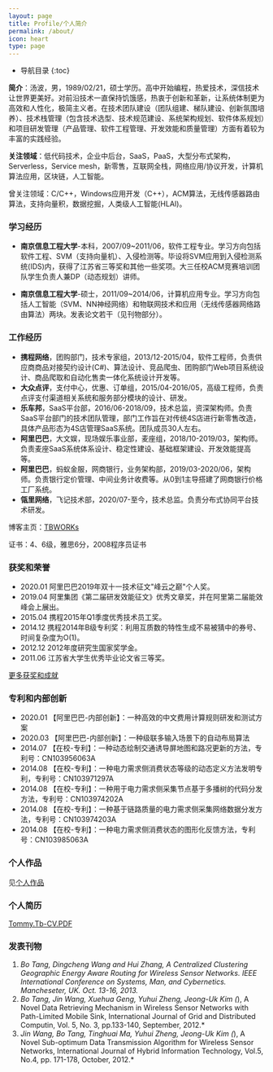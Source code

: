 ```yaml
---
layout: page
title: Profile/个人简介
permalink: /about/
icon: heart
type: page
---
```


* 导航目录
{:toc}

**简介**：汤波，男，1989/02/21，硕士学历。高中开始编程，热爱技术，深信技术让世界更美好。对前沿技术一直保持饥饿感，热衷于创新和革新，让系统体制更为高效和人性化，极简主义者。在技术团队建设（团队组建、梯队建设、创新氛围培养）、技术栈管理（包含技术选型、技术规范建设、系统架构规划、软件体系规划）和项目研发管理（产品管理、软件工程管理、开发效能和质量管理）方面有着较为丰富的实践经验。

**关注领域**：低代码技术，企业中后台，SaaS，PaaS，大型分布式架构，Serverless，Service mesh，新零售，互联网全栈，网络应用/协议开发，计算机算法应用，区块链，人工智能。

曾关注领域：C/C++，Windows应用开发（C++），ACM算法，无线传感器路由算法，支持向量积，数据挖掘，人类级人工智能(HLAI)。

### 学习经历
- **南京信息工程大学**-本科，2007/09~2011/06，软件工程专业。学习方向包括软件工程、SVM（支持向量机）、入侵检测等。毕设将SVM应用到入侵检测系统(IDS)内，获得了江苏省三等奖和其他一些奖项。大三任校ACM竞赛培训团队学生负责人兼DP（动态规划）讲师。

- **南京信息工程大学**-硕士，2011/09~2014/06，计算机应用专业。学习方向包括人工智能（SVM、NN神经网络）和物联网技术和应用（无线传感器网络路由算法）两块。发表论文若干（见刊物部分）。  

### 工作经历
- **携程网络**，团购部门，技术专家组，2013/12-2015/04，软件工程师，负责供应商商品对接契约设计(C#)、算法设计、竞品爬虫、团购部门Web项目系统设计、商品爬取和自动化售卖一体化系统设计开发等。
- **大众点评**，支付中心，优惠、订单组，2015/04-2016/05，高级工程师，负责点评支付渠道相关系统和服务部分模块的设计、研发。
- **乐车邦**，SaaS平台部，2016/06-2018/09，技术总监，资深架构师。负责SaaS平台部门的技术团队管理，部门工作旨在对传统4S店进行新零售改造，具体产品形态为4S店管理SaaS系统。团队成员30人左右。
- **阿里巴巴**，大文娱，现场娱乐事业部，麦座组，2018/10-2019/03，架构师。负责麦座SaaS系统体系设计、稳定性建设、基础框架建设、开发效能提高等。
- **阿里巴巴**，蚂蚁金服，网商银行，业务架构部，2019/03-2020/06，架构师。负责银行定价管理、中间业务计收费等。从0到1主导搭建了网商银行价格工厂系统。
- **瓴里网络**，飞记技术部，2020/07-至今，技术总监。负责分布式协同平台技术研发。

博客主页：[TBWORKs](http://www.tbwork.org)

证书：4、6级，雅思6分，2008程序员证书

### 获奖和荣誉

* 2020.01 阿里巴巴2019年双十一技术征文"峰云之巅"个人奖。
* 2019.04 阿里集团《第二届研发效能征文》优秀文章奖，并在阿里第二届能效峰会上展出。
* 2015.04 携程2015年Q1季度优秀技术员工奖。
* 2014.12 携程2014年B级专利奖：利用互质数的特性生成不易被猜中的券号、时间复杂度为O(1)。
* 2012.12 2012年度研究生国家奖学金。
* 2011.06 江苏省大学生优秀毕业论文省三等奖。

[更多获奖和成就](/2007/09/01/prize-and-achievements)

### 专利和内部创新

* 2020.01 【阿里巴巴-内部创新】：一种高效的中文费用计算规则研发和测试方案
* 2020.03 【阿里巴巴-内部创新】：一种级联多输入场景下的自动布局算法
* 2014.07 【在校-专利】：一种动态绘制交通诱导屏地图和路况更新的方法，专利号：CN103956063A
* 2014.08 【在校-专利】：一种电力需求侧消费状态等级的动态定义方法发明专利，专利号：CN103971297A
* 2014.08 【在校-专利】：一种用于电力需求侧采集节点基于多播树的代码分发方法，专利号：CN103974202A
* 2014.08 【在校-专利】：一种基于链路质量的电力需求侧采集网络数据分发方法，专利号：CN103974203A
* 2014.08 【在校-专利】：一种电力需求侧消费状态的图形化反馈方法，专利号：CN103985063A

### 个人作品
见[个人作品](/artifacts)

### 个人简历 

[Tommy.Tb-CV.PDF](/document/Tommy's%20CV.pdf)

### 发表刊物
1. *Bo Tang, Dingcheng Wang and Hui Zhang, A Centralized Clustering Geographic Energy Aware Routing for Wireless Sensor Networks. IEEE International Conference on Systems, Man, and Cybernetics. Mancheseter, UK. Oct. 13-16, 2013.*
2. *Bo Tang, Jin Wang, Xuehua Geng, Yuhui Zheng, Jeong-Uk Kim (*), A Novel Data Retrieving Mechanism in Wireless Sensor Networks with Path-Limited Mobile Sink, International Journal of Grid and Distributed Computin, Vol. 5, No. 3, pp.133-140, September, 2012.*
3. *Jin Wang, Bo Tang, Tinghuai Ma, Yuhui Zheng, Jeong-Uk Kim (*), A Novel Sub-optimum Data Transmission Algorithm for Wireless Sensor Networks, International Journal of Hybrid Information Technology, Vol.5, No.4, pp. 171-178, October, 2012.*
